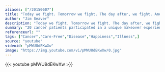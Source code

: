 ```yaml
---
aliases: ["/20150607"]
title: "Today we fight. Tomorrow we fight. The day after, we fight. And if this disease plans on whipping us, it better bring a lunch, 'cause it's gonna have a long day doing it."
author: "Jim Beaver"
description: "Today we fight. Tomorrow we fight. The day after, we fight. And if this disease plans on whipping us, it better bring a lunch, 'cause it's gonna have a long day doing it. - Jim Beaver quotes from GetInspired365.com"
summary: "20 cancer patients participated in a unique makeover experience. They were invited to a studio. Their hair and makeup were completely redone. During the transformation, they were asked to keep their eyes shut. A photographer then immortalized the moment they opened their eyes. This discovery allowed them to forget their illness, if only for a second."
referenceurl: ""
tags: ["Cancer","Care-Free","Disease","Happiness","Illness",]
source: "youtube"
videoid: "pMWU8dEKwXw"
image: "https://img.youtube.com/vi/pMWU8dEKwXw/0.jpg"
---
```


{{< youtube pMWU8dEKwXw >}}
